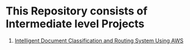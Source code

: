 # This Repository consists of Intermediate level Projects

1. [Intelligent Document Classification and Routing System Using AWS](https://github.com/Pranith1Kumar/AWSShelf/tree/d4a133160989c3753b2f205ff91a0f5b90dbb118/Intermediate/Intelligent%20Document%20Classification%20and%20Routing%20System%20Using%20AWS)

